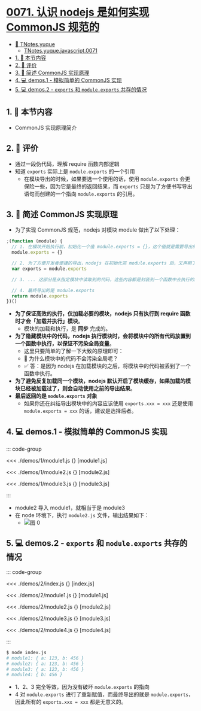 # [0071. 认识 nodejs 是如何实现 CommonJS 规范的](https://github.com/tnotesjs/TNotes.javascript/tree/main/notes/0071.%20%E8%AE%A4%E8%AF%86%20nodejs%20%E6%98%AF%E5%A6%82%E4%BD%95%E5%AE%9E%E7%8E%B0%20CommonJS%20%E8%A7%84%E8%8C%83%E7%9A%84)

<!-- region:toc -->

- [📂 TNotes.yuque](https://www.yuque.com/tdahuyou/tnotes.yuque/)
  - [TNotes.yuque.javascript.0071](https://www.yuque.com/tdahuyou/tnotes.yuque/javascript.0071)
- [1. 🎯 本节内容](#1--本节内容)
- [2. 🫧 评价](#2--评价)
- [3. 🧠 简述 CommonJS 实现原理](#3--简述-commonjs-实现原理)
- [4. 💻 demos.1 - 模拟简单的 CommonJS 实现](#4--demos1---模拟简单的-commonjs-实现)
- [5. 💻 demos.2 - `exports` 和 `module.exports` 共存的情况](#5--demos2---exports-和-moduleexports-共存的情况)

<!-- endregion:toc -->

## 1. 🎯 本节内容

- CommonJS 实现原理简介

## 2. 🫧 评价

- 通过一段伪代码，理解 require 函数内部逻辑
- 知道 `exports` 实际上是 `module.exports` 的一个引用
  - 在模块导出的时候，如果要选一个使用的话，使用 `module.exports` 会更保险一些，因为它是最终的返回结果，而 `exports` 只是为了方便书写导出语句而创建的一个指向 `module.exports` 的引用。

## 3. 🧠 简述 CommonJS 实现原理

- 为了实现 CommonJS 规范，nodejs 对模块 module 做出了以下处理：

```js {3,6,11}
;(function (module) {
  // 1. 在模块开始执行前，初始化一个值 module.exports = {}，这个值就是需要导出的玩意儿
  module.exports = {}

  // 2. 为了方便开发者便捷的导出，nodejs 在初始化完 module.exports 后，又声明了一个变量 exports，并将其赋值为 module.exports。使用 exports 可以导出模块中内容的原理。
  var exports = module.exports

  // 3. ... 这部分是从指定模块中读取到的代码，这些内容都是封装到一个函数中去执行的。这就是为什么 CommonJS 模块中的内容不会污染全局。

  // 4. 最终导出的是 module.exports
  return module.exports
})()
```

- **为了保证高效的执行，仅加载必要的模块，nodejs 只有执行到 require 函数时才会「加载并执行」模块**。
  - 模块的加载和执行，是 **同步** 完成的。
- **为了隐藏模块中的代码，nodejs 执行模块时，会将模块中的所有代码放置到一个函数中执行，以保证不污染全局变量**。
  - 这里只要简单的了解一下大致的原理即可：
  - 🤔 为什么模块中的代码不会污染全局呢？
  - ✅ 答：是因为 nodejs 在加载模块的之后，将模块中的代码被丢到了一个函数中执行。
- **为了避免反复加载同一个模块，nodejs 默认开启了模块缓存，如果加载的模块已经被加载过了，则会自动使用之前的导出结果**。
- **最后返回的是 `module.exports` 对象**
  - 如果你还在纠结导出模块中的内容应该使用 `exports.xxx = xxx` 还是使用 `module.exports = xxx` 的话，建议是选择后者。

## 4. 💻 demos.1 - 模拟简单的 CommonJS 实现

::: code-group

<<< ./demos/1/module1.js {} [module1.js]

<<< ./demos/1/module2.js {} [module2.js]

<<< ./demos/1/module3.js {} [module3.js]

:::

- module2 导入 module1，就相当于是 module3
- 在 node 环境下，执行 `module2.js` 文件，输出结果如下：
  - ![图 0](https://cdn.jsdelivr.net/gh/tnotesjs/imgs@main/2025-09-18-16-24-33.png)

## 5. 💻 demos.2 - `exports` 和 `module.exports` 共存的情况

::: code-group

<<< ./demos/2/index.js {} [index.js]

<<< ./demos/2/module1.js {} [module1.js]

<<< ./demos/2/module2.js {} [module2.js]

<<< ./demos/2/module3.js {} [module3.js]

<<< ./demos/2/module4.js {} [module4.js]

:::

```bash
$ node index.js
# module1: { a: 123, b: 456 }
# module2: { a: 123, b: 456 }
# module3: { a: 123, b: 456 }
# module4: { b: 456 }
```

- 1、2、3 完全等效，因为没有破坏 `module.exports` 的指向
- 4 对 `module.exports` 进行了重新赋值，而最终导出的就是 `module.exports`，因此所有的 `exports.xxx = xxx` 都是无意义的。
